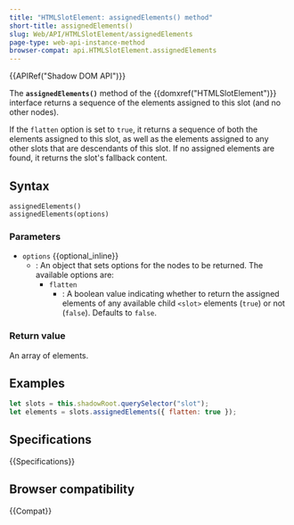 ```yaml
---
title: "HTMLSlotElement: assignedElements() method"
short-title: assignedElements()
slug: Web/API/HTMLSlotElement/assignedElements
page-type: web-api-instance-method
browser-compat: api.HTMLSlotElement.assignedElements
---
```


{{APIRef("Shadow DOM API")}}

The **`assignedElements()`** method of the {{domxref("HTMLSlotElement")}}
interface returns a sequence of the elements assigned to this slot (and no
other nodes).

If the `flatten` option is set to `true`, it returns a sequence of both the elements assigned to this slot, as well as the elements assigned to any other slots that are descendants of this slot. If no assigned elements are found, it returns the slot's fallback content.

## Syntax

```js-nolint
assignedElements()
assignedElements(options)
```

### Parameters

- `options` {{optional_inline}}
  - : An object that sets options for the nodes to be returned. The available options are:
    - `flatten`
      - : A boolean value indicating whether to return the
        assigned elements of any available child `<slot>` elements
        (`true`) or not (`false`). Defaults to `false`.

### Return value

An array of elements.

## Examples

```js
let slots = this.shadowRoot.querySelector("slot");
let elements = slots.assignedElements({ flatten: true });
```

## Specifications

{{Specifications}}

## Browser compatibility

{{Compat}}
